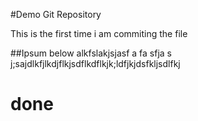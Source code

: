 #Demo Git Repository

This is the first time i am commiting the file

##Ipsum below
alkfslakjsjasf
 a
 fa
 sfja
 s
 j;sajdlkfjlkdjflkjsdflkdflkjk;ldfjkjdsfkljsdlfkj
# done
